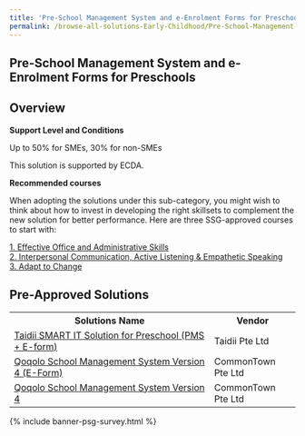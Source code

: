 ```yaml
---
title: 'Pre-School Management System and e-Enrolment Forms for Preschools'
permalink: /browse-all-solutions-Early-Childhood/Pre-School-Management-System-and-e-Enrolment-Forms-for-Preschools
---
```


## Pre-School Management System and e-Enrolment Forms for Preschools
## Overview

**Support Level and Conditions**

Up to 50% for SMEs, 30% for non-SMEs

This solution is supported by ECDA.

**Recommended courses**

When adopting the solutions under this sub-category, you might wish to think about how to invest in developing the right skillsets to complement the new solution for better performance. Here are three SSG-approved courses to start with:

<a href='https://sfec.enterprisejobskills.gov.sg/Course_Internet/CourseDetail.aspx?CoursesReferenceNumber=TGS-2020503896'  target='_blank' rel='noopener'>1. Effective Office and Administrative Skills</a><br>
<a href='https://sfec.enterprisejobskills.gov.sg/Course_Internet/CourseDetail.aspx?CoursesReferenceNumber=TGS-2020000399'  target='_blank' rel='noopener'>2. Interpersonal Communication, Active Listening & Empathetic Speaking</a><br>
<a href='https://sfec.enterprisejobskills.gov.sg/Course_Internet/CourseDetail.aspx?CoursesReferenceNumber=TGS-2020505601'  target='_blank' rel='noopener'>3. Adapt to Change</a><br>

## Pre-Approved Solutions

<table>
<tr>
<th style='width: auto;'><b>Solutions Name</b></th>
<th style='width: 30%;'><b>Vendor</b></th>
</tr>
<tr>
<td><a href='/productivity-solutions-grant/solutionrepo/201304337W-Td-SMART-IT-SLN-for-PrSCH-PMS-Eform-EC' target='_blank'>Taidii SMART IT Solution for Preschool (PMS + E-form)</a><br></td>
<td>Taidii Pte Ltd</td>
</tr>
<tr>
<td><a href='/productivity-solutions-grant/solutionrepo/199905781M-Qoqolo-SCH-MGT-Systm-v-4-EForm-EC' target='_blank'>Qoqolo School Management System Version 4 (E-Form)</a><br></td>
<td>CommonTown Pte Ltd</td>
</tr>
<tr>
<td><a href='/productivity-solutions-grant/solutionrepo/199905781M-Qoqolo-SCH-MGT-Systm-v-4-EC' target='_blank'>Qoqolo School Management System Version 4</a><br></td>
<td>CommonTown Pte Ltd</td>
</tr>
</table>

{% include banner-psg-survey.html %}
